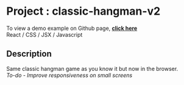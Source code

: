 # Project : classic-hangman-v2

To view a demo example on Github page, **[click here](https://criscrispy.github.io/classic-hangman-v2/)**\
React  / CSS / JSX / Javascript

## Description

Same classic hangman game as you know it but now in the browser.\
*To-do - Improve responsiveness on small screens*

